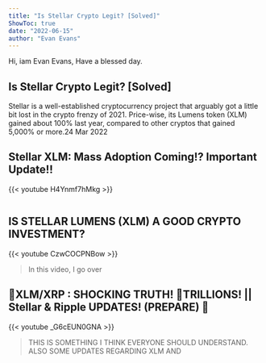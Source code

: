```yaml
---
title: "Is Stellar Crypto Legit? [Solved]"
ShowToc: true 
date: "2022-06-15"
author: "Evan Evans" 
---
```


Hi, iam Evan Evans, Have a blessed day.
## Is Stellar Crypto Legit? [Solved]
Stellar is a well-established cryptocurrency project that arguably got a little bit lost in the crypto frenzy of 2021. Price-wise, its Lumens token (XLM) gained about 100% last year, compared to other cryptos that gained 5,000% or more.24 Mar 2022

## Stellar XLM: Mass Adoption Coming!? Important Update!!
{{< youtube H4Ynmf7hMkg >}}
>~~~~~ Essential Videos   

## IS STELLAR LUMENS (XLM) A GOOD CRYPTO INVESTMENT?
{{< youtube CzwCOCPNBow >}}
>In this video, I go over 

## 🚨XLM/XRP : SHOCKING TRUTH! 🚨TRILLIONS! || Stellar & Ripple UPDATES! (PREPARE) 🚀
{{< youtube _G6cEUN0GNA >}}
>THIS IS SOMETHING I THINK EVERYONE SHOULD UNDERSTAND. ALSO SOME UPDATES REGARDING XLM AND 

